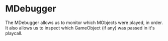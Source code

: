 # MDebugger

The MDebugger allows us to monitor which MObjects were played, in order. It also allows us to inspect which GameObject (if any) was passed in it's playcall.